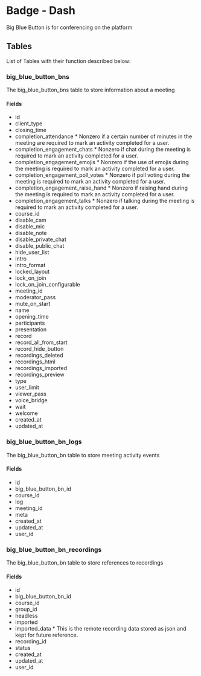 # Badge - Dash

Big Blue Button is for conferencing on the platform

## Tables

List of Tables with their function described below:

### big_blue_button_bns

The big_blue_button_bns table to store information about a meeting

#### Fields

- id
- client_type
- closing_time
- completion_attendance \* Nonzero if a certain number of minutes in the meeting are required to mark an activity completed for a user.
- completion_engagement_chats \* Nonzero if chat during the meeting is required to mark an activity completed for a user.
- completion_engagement_emojis \* Nonzero if the use of emojis during the meeting is required to mark an activity completed for a user.
- completion_engagement_poll_votes \* Nonzero if poll voting during the meeting is required to mark an activity completed for a user.
- completion_engagement_raise_hand \* Nonzero if raising hand during the meeting is required to mark an activity completed for a user.
- completion_engagement_talks \* Nonzero if talking during the meeting is required to mark an activity completed for a user.
- course_id
- disable_cam
- disable_mic
- disable_note
- disable_private_chat
- disable_public_chat
- hide_user_list
- intro
- intro_format
- locked_layout
- lock_on_join
- lock_on_join_configurable
- meeting_id
- moderator_pass
- mute_on_start
- name
- opening_time
- participants
- presentation
- record
- record_all_from_start
- record_hide_button
- recordings_deleted
- recordings_html
- recordings_imported
- recordings_preview
- type
- user_limit
- viewer_pass
- voice_bridge
- wait
- welcome
- created_at
- updated_at

### big_blue_button_bn_logs

The big_blue_button_bn table to store meeting activity events

#### Fields

- id
- big_blue_button_bn_id
- course_id
- log
- meeting_id
- meta
- created_at
- updated_at
- user_id

### big_blue_button_bn_recordings

The big_blue_button_bn table to store references to recordings

#### Fields

- id
- big_blue_button_bn_id
- course_id
- group_id
- headless
- imported
- imported_data \* This is the remote recording data stored as json and kept for future reference.
- recording_id
- status
- created_at
- updated_at
- user_id
